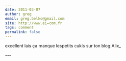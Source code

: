 ```yaml
---
date: 2011-03-07
author: greg
email: greg.belko@gmail.com
site: http://www.ei=com.fr
tags: comment
permalink: false
---
```


<p>excellent lais ça manque lespetits cukls sur ton blog Alix_</p>
---